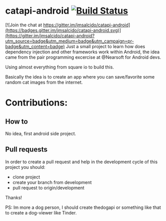 # catapi-android [![Build Status](https://travis-ci.org/jmsalcido/catapi-android.svg?branch=development)](https://travis-ci.org/jmsalcido/catapi-android)

[![Join the chat at https://gitter.im/jmsalcido/catapi-android](https://badges.gitter.im/jmsalcido/catapi-android.svg)](https://gitter.im/jmsalcido/catapi-android?utm_source=badge&utm_medium=badge&utm_campaign=pr-badge&utm_content=badge)
Just a small project to learn how does dependency injection and other frameworks work within Android, the idea came from the pair programming excercise at @Nearsoft for Android devs.

Using almost everything from square io to build this.

Basically the idea is to create an app where you can save/favorite some random cat images from the internet.

# Contributions:
## How to
No idea, first android side project.

## Pull requests

In order to create a pull request and help in the development cycle of this project you should:

- clone project
- create your branch from development
- pull request to origin/development

Thanks!

PS: Im more a dog person, I should create thedogapi or something like that to create a dog-viewer like Tinder.
